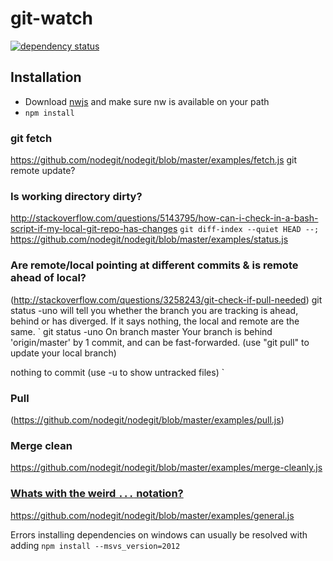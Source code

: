 # git-watch

[![dependency status](https://david-dm.org/dean177/git-watch.svg)](https://david-dm.org/dean177/git-watch)

## Installation
 - Download [nwjs](https://github.com/nwjs/nw.js/) and make sure nw is available on your path
 - `npm install`
 
### git fetch
https://github.com/nodegit/nodegit/blob/master/examples/fetch.js
git remote update?
 
### Is working directory dirty?
 http://stackoverflow.com/questions/5143795/how-can-i-check-in-a-bash-script-if-my-local-git-repo-has-changes
 `git diff-index --quiet HEAD --;`
https://github.com/nodegit/nodegit/blob/master/examples/status.js
 
 ### Are remote/local pointing at different commits & is remote ahead of local?
 (http://stackoverflow.com/questions/3258243/git-check-if-pull-needed)
 git status -uno will tell you whether the branch you are tracking is ahead, behind or has diverged. If it says nothing, 
 the local and remote are the same.
 `
 git status -uno
 On branch master
 Your branch is behind 'origin/master' by 1 commit, and can be fast-forwarded.
   (use "git pull" to update your local branch)
 
 nothing to commit (use -u to show untracked files)
 `

### Pull
(https://github.com/nodegit/nodegit/blob/master/examples/pull.js)

### Merge clean
https://github.com/nodegit/nodegit/blob/master/examples/merge-cleanly.js
 

### [Whats with the weird `...` notation?](https://gist.github.com/sebmarkbage/07bbe37bc42b6d4aef81#whats-with-the-weird--notation)

https://github.com/nodegit/nodegit/blob/master/examples/general.js

Errors installing dependencies on windows can usually be resolved with adding
`npm install --msvs_version=2012`
